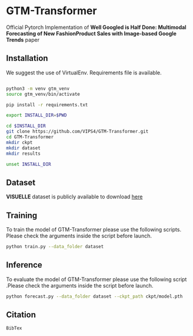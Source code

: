 # GTM-Transformer
Official Pytorch Implementation of **Well Googled is Half Done: Multimodal Forecasting of New FashionProduct Sales with Image-based Google Trends** paper

## Installation

We suggest the use of VirtualEnv. Requirements file is available.

```bash

python3 -m venv gtm_venv
source gtm_venv/bin/activate

pip install -r requirements.txt

export INSTALL_DIR=$PWD

cd $INSTALL_DIR
git clone https://github.com/VIPS4/GTM-Transformer.git
cd GTM-Transformer
mkdir ckpt
mkdir dataset
mkdir results

unset INSTALL_DIR
```

## Dataset

**VISUELLE** dataset is publicly available to download [here](https://drive.google.com/file/d/1xB_80cy0MviyPjxn3UDZ7AK39jiHDNJo/view?usp=sharing)

## Training
To train the model of GTM-Transformer please use the following scripts. Please check the arguments inside the script before launch.

```bash
python train.py --data_folder dataset
```


## Inference
To evaluate the model of GTM-Transformer please use the following script .Please check the arguments inside the script before launch.

```bash
python forecast.py --data_folder dataset --ckpt_path ckpt/model.pth
```

## Citation
```
BibTex
```

